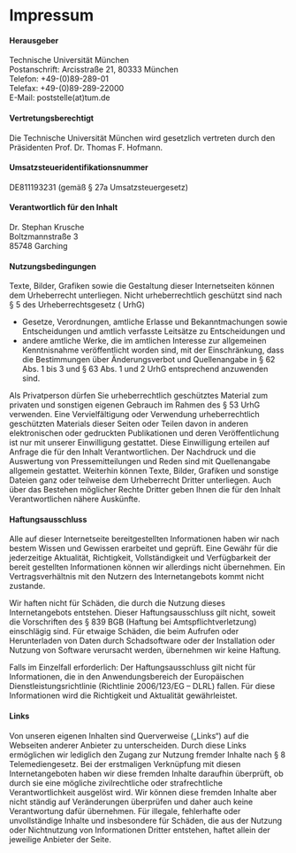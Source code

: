 # Impressum

#### Herausgeber

Technische Universität München  
Postanschrift: Arcisstraße 21, 80333 München  
Telefon: +49-(0)89-289-01  
Telefax: +49-(0)89-289-22000  
E-Mail: poststelle(at)tum.de

#### Vertretungsberechtigt

Die Technische Universität München wird gesetzlich vertreten durch den Präsidenten Prof. Dr. Thomas F. Hofmann.

#### Umsatzsteueridentifikationsnummer

DE811193231 (gemäß § 27a Umsatzsteuergesetz)

#### Verantwortlich für den Inhalt

Dr. Stephan Krusche  
Boltzmannstraße 3  
85748 Garching

#### Nutzungsbedingungen

Texte, Bilder, Grafiken sowie die Gestaltung dieser Internetseiten können dem Urheberrecht unterliegen. Nicht urheberrechtlich geschützt sind nach § 5 des Urheberrechtsgesetz (
UrhG)

* Gesetze, Verordnungen, amtliche Erlasse und Bekanntmachungen sowie Entscheidungen und amtlich verfasste Leitsätze zu Entscheidungen und
* andere amtliche Werke, die im amtlichen Interesse zur allgemeinen Kenntnisnahme veröffentlicht worden sind, mit der Einschränkung, dass die Bestimmungen über Änderungsverbot und
  Quellenangabe in § 62 Abs. 1 bis 3 und § 63 Abs. 1 und 2 UrhG entsprechend anzuwenden sind.

Als Privatperson dürfen Sie urheberrechtlich geschütztes Material zum privaten und sonstigen eigenen Gebrauch im Rahmen des § 53 UrhG verwenden. Eine Vervielfältigung oder
Verwendung urheberrechtlich geschützten Materials dieser Seiten oder Teilen davon in anderen elektronischen oder gedruckten Publikationen und deren Veröffentlichung ist nur mit
unserer Einwilligung gestattet. Diese Einwilligung erteilen auf Anfrage die für den Inhalt Verantwortlichen. Der Nachdruck und die Auswertung von Pressemitteilungen und Reden sind
mit Quellenangabe allgemein gestattet. Weiterhin können Texte, Bilder, Grafiken und sonstige Dateien ganz oder teilweise dem Urheberrecht Dritter unterliegen. Auch über das
Bestehen möglicher Rechte Dritter geben Ihnen die für den Inhalt Verantwortlichen nähere Auskünfte.

#### Haftungsausschluss

Alle auf dieser Internetseite bereitgestellten Informationen haben wir nach bestem Wissen und Gewissen erarbeitet und geprüft. Eine Gewähr für die jederzeitige Aktualität,
Richtigkeit, Vollständigkeit und Verfügbarkeit der bereit gestellten Informationen können wir allerdings nicht übernehmen. Ein Vertragsverhältnis mit den Nutzern des
Internetangebots kommt nicht zustande.

Wir haften nicht für Schäden, die durch die Nutzung dieses Internetangebots entstehen. Dieser Haftungsausschluss gilt nicht, soweit die Vorschriften des § 839 BGB (Haftung bei
Amtspflichtverletzung) einschlägig sind. Für etwaige Schäden, die beim Aufrufen oder Herunterladen von Daten durch Schadsoftware oder der Installation oder Nutzung von Software
verursacht werden, übernehmen wir keine Haftung.

Falls im Einzelfall erforderlich: Der Haftungsausschluss gilt nicht für Informationen, die in den Anwendungsbereich der Europäischen Dienstleistungsrichtlinie (Richtlinie
2006/123/EG – DLRL) fallen. Für diese Informationen wird die Richtigkeit und Aktualität gewährleistet.

#### Links

Von unseren eigenen Inhalten sind Querverweise („Links“) auf die Webseiten anderer Anbieter zu unterscheiden. Durch diese Links ermöglichen wir lediglich den Zugang zur Nutzung
fremder Inhalte nach § 8 Telemediengesetz. Bei der erstmaligen Verknüpfung mit diesen Internetangeboten haben wir diese fremden Inhalte daraufhin überprüft, ob durch sie eine
mögliche zivilrechtliche oder strafrechtliche Verantwortlichkeit ausgelöst wird. Wir können diese fremden Inhalte aber nicht ständig auf Veränderungen überprüfen und daher auch
keine Verantwortung dafür übernehmen. Für illegale, fehlerhafte oder unvollständige Inhalte und insbesondere für Schäden, die aus der Nutzung oder Nichtnutzung von Informationen
Dritter entstehen, haftet allein der jeweilige Anbieter der Seite.